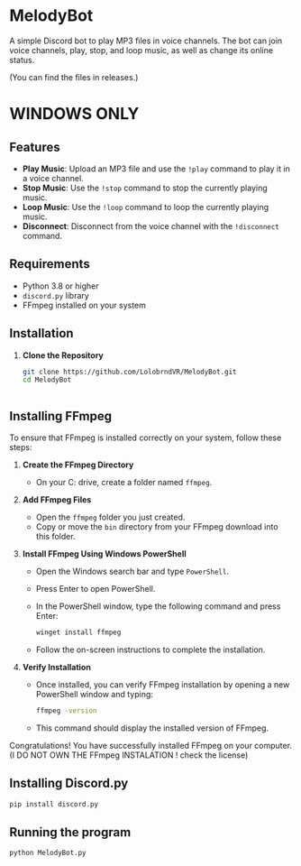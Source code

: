 # MelodyBot

A simple Discord bot to play MP3 files in voice channels. The bot can join voice channels, play, stop, and loop music, as well as change its online status.

(You can find the files in releases.)

# **WINDOWS ONLY**

## Features

- **Play Music**: Upload an MP3 file and use the `!play` command to play it in a voice channel.
- **Stop Music**: Use the `!stop` command to stop the currently playing music.
- **Loop Music**: Use the `!loop` command to loop the currently playing music.
- **Disconnect**: Disconnect from the voice channel with the `!disconnect` command.

## Requirements

- Python 3.8 or higher
- `discord.py` library
- FFmpeg installed on your system

## Installation

1. **Clone the Repository**

   ```bash
   git clone https://github.com/LolobrndVR/MelodyBot.git
   cd MelodyBot



## Installing FFmpeg

To ensure that FFmpeg is installed correctly on your system, follow these steps:

1. **Create the FFmpeg Directory**

   - On your C: drive, create a folder named `ffmpeg`.

2. **Add FFmpeg Files**

   - Open the `ffmpeg` folder you just created.
   - Copy or move the `bin` directory from your FFmpeg download into this folder.

3. **Install FFmpeg Using Windows PowerShell**

   - Open the Windows search bar and type `PowerShell`.
   - Press Enter to open PowerShell.
   - In the PowerShell window, type the following command and press Enter:

     ```bash
     winget install ffmpeg
     ```

   - Follow the on-screen instructions to complete the installation.

4. **Verify Installation**

   - Once installed, you can verify FFmpeg installation by opening a new PowerShell window and typing:

     ```bash
     ffmpeg -version
     ```

   - This command should display the installed version of FFmpeg.

Congratulations! You have successfully installed FFmpeg on your computer.
(I DO NOT OWN THE FFmpeg INSTALATION ! check the license)

## Installing Discord.py

```bash
pip install discord.py
```

## Running the program

```bash
python MelodyBot.py
```
